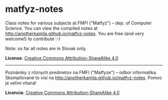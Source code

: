 matfyz-notes
============

Class notes for various subjects at FMFI ("Matfyz") – dep. of Computer Science. You can view the compiled notes at http://anotherkamila.github.io/matfyz-notes. You are free (and very welcome!) to contribute :-)

Note: so far all notes are in Slovak only.

**License**: <a rel="license" href="http://creativecommons.org/licenses/by-sa/4.0/">Creative Commons Attribution-ShareAlike 4.0</a>

---------------------------------------------

Poznámky z rôznych predmetov na FMFI ("Matfyze") – odbor informatika. Skompilované to visí na http://anotherkamila.github.io/matfyz-notes. Pomoc je veľmi vítaná!

**Licencia**: <a rel="license" href="http://creativecommons.org/licenses/by-sa/4.0/">Creative Commons Attribution-ShareAlike 4.0</a>
